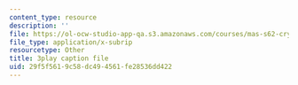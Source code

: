 ```yaml
---
content_type: resource
description: ''
file: https://ol-ocw-studio-app-qa.s3.amazonaws.com/courses/mas-s62-cryptocurrency-engineering-and-design-spring-2018/29f5f5619c58dc494561fe28536dd422_VT2o4KCEbes.srt
file_type: application/x-subrip
resourcetype: Other
title: 3play caption file
uid: 29f5f561-9c58-dc49-4561-fe28536dd422
---
```

